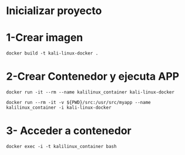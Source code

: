 # Inicializar proyecto 

# 1-Crear imagen 

    docker build -t kali-linux-docker . 

# 2-Crear Contenedor y ejecuta APP

    docker run -it --rm --name kalilinux_container kali-linux-docker

    docker run --rm -it -v ${PWD}/src:/usr/src/myapp --name kalilinux_container -i kali-linux-docker

# 3- Acceder a contenedor

    docker exec -i -t kalilinux_container bash
